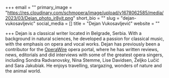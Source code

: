 +++
email = ""
primary_image = "https://res.cloudinary.com/schmopera/image/upload/v1678062585/media/2023/03/Dejan_photo_ir8yjt.png"
short_bio = ""
slug = "dejan-vukosavljevic"
social_media = []
title = "Dejan Vukosavljević"
website = ""

+++
Dejan is a classical writer located in Belgrade, Serbia. With a background in natural sciences, he developed a passion for classical music, with the emphasis on opera and vocal works. Dejan has previously been a contributor for the [OperaWire](https://operawire.com/author/dejanvukosavljevic) opera portal, where he has written reviews, news, editorials and did interviews with some of the greatest opera singers, including Sondra Radvanovsky, Nina Stemme, Lise Davidsen, Željko Lučić and Sara Jakubiak. He enjoys travelling, stargazing, wonders of nature and the animal world.